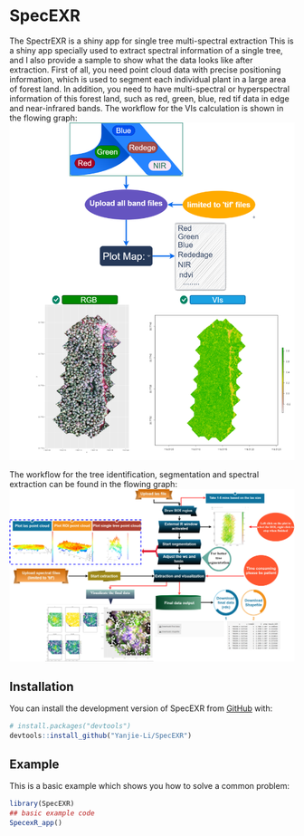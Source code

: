 
# SpecEXR

<!-- badges: start -->
<!-- badges: end -->

The SpectrEXR is a shiny app for single tree multi-spectral extraction This is a shiny app specially used to extract spectral information of a single tree, and I also provide a sample to show what the data looks like after extraction.
First of all, you need point cloud data with precise positioning information, which is used to segment each individual plant in a large area of forest land. In addition, you need to have multi-spectral or hyperspectral information of this forest land, such as red, green, blue, red tif data in edge and near-infrared bands. 
The workflow for the VIs calculation is shown in the flowing graph:
![Screenshot](/images/VIs.png)

The workflow for the tree identification, segmentation and spectral extraction can be found in the flowing graph:
![Screenshot](/images/treese.png)

## Installation

You can install the development version of SpecEXR from [GitHub](https://github.com/) with:

``` r
# install.packages("devtools")
devtools::install_github("Yanjie-Li/SpecEXR")
```

## Example

This is a basic example which shows you how to solve a common problem:

``` r
library(SpecEXR)
## basic example code
SpecexR_app()

```

